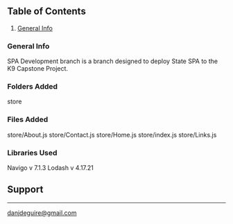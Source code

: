 ## Table of Contents
1. [General Info](#general-info)


### General Info
SPA Development branch is a branch designed to deploy State SPA to the K9 Capstone Project.

### Folders Added
store

### Files Added
store/About.js
store/Contact.js
store/Home.js
store/index.js
store/Links.js

### Libraries Used
Navigo v 7.1.3
Lodash v 4.17.21


## Support
***
danjdeguire@gmail.com

